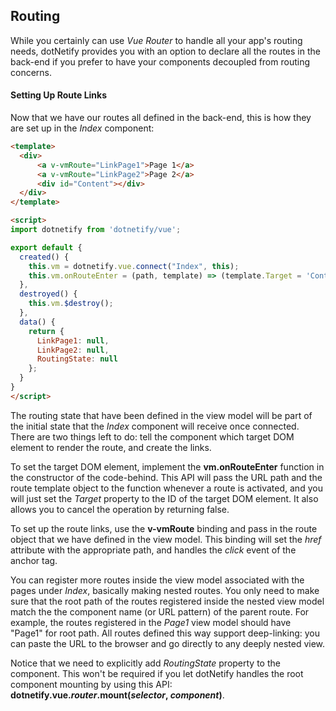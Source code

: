 ## Routing

While you certainly can use _Vue Router_ to handle all your app's routing needs, dotNetify provides you with an option to declare all the routes in the back-end if you prefer to have your components decoupled from routing concerns. 

#### Setting Up Route Links

Now that we have our routes all defined in the back-end, this is how they are set up in the _Index_ component:

```html
<template>
  <div>
      <a v-vmRoute="LinkPage1">Page 1</a>
      <a v-vmRoute="LinkPage2">Page 2</a>
      <div id="Content"></div>
  </div>
</template>

<script>
import dotnetify from 'dotnetify/vue';

export default {
  created() {
    this.vm = dotnetify.vue.connect("Index", this);
    this.vm.onRouteEnter = (path, template) => (template.Target = 'Content');
  },
  destroyed() {
    this.vm.$destroy();
  },
  data() {
    return { 
      LinkPage1: null, 
      LinkPage2: null, 
      RoutingState: null 
    };
  }
}
</script>  
```

The routing state that have been defined in the view model will be part of the initial state that the _Index_ component will receive once connected. There are two things left to do: tell the component which target DOM element to render the route, and create the links.

To set the target DOM element, implement the __vm.onRouteEnter__ function in the constructor of the code-behind. This API will pass the URL path and the route template object to the function whenever a route is activated, and you will just set the _Target_ property to the ID of the target DOM element. It also allows you to cancel the operation by returning false.

To set up the route links, use the __v-vmRoute__ binding and pass in the route object that we have defined in the view model.  This binding will set the _href_ attribute with the appropriate path, and handles the _click_ event of the anchor tag.

You can register more routes inside the view model associated with the pages under _Index_, basically making nested routes. You only need to make sure that the root path of the routes registered inside the nested view model match the the component name (or URL pattern) of the parent route. For example, the routes registered in the _Page1_ view model should have "Page1" for root path. All routes defined this way support deep-linking: you can paste the URL to the browser and go directly to any deeply nested view.

Notice that we need to explicitly add _RoutingState_ property to the component.  This won't be required if you let dotNetify handles the root component mounting by using this API: __dotnetify.vue.$router.$mount(_selector_, _component_)__.